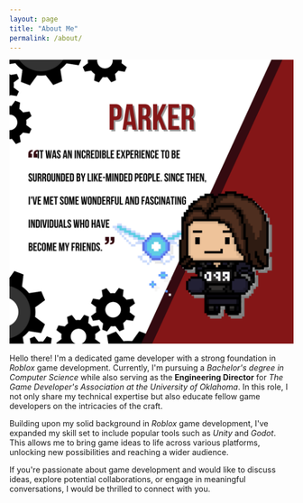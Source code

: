 ```yaml
---
layout: page
title: "About Me"
permalink: /about/
---
```


![Picture 1](/assets/gda_images/about_post/1.png)


Hello there! I'm a dedicated game developer with a strong foundation in *Roblox* game development. Currently, I'm pursuing a *Bachelor's degree in Computer Science* while also serving as the **Engineering Director** for *The Game Developer's Association at the University of Oklahoma*. In this role, I not only share my technical expertise but also educate fellow game developers on the intricacies of the craft.

Building upon my solid background in *Roblox* game development, I've expanded my skill set to include popular tools such as *Unity* and *Godot*. This allows me to bring game ideas to life across various platforms, unlocking new possibilities and reaching a wider audience.

If you're passionate about game development and would like to discuss ideas, explore potential collaborations, or engage in meaningful conversations, I would be thrilled to connect with you.